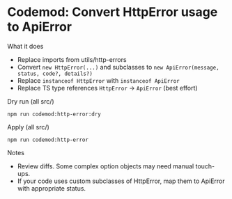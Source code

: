 Codemod: Convert HttpError usage to ApiError
===========================================

What it does
- Replace imports from utils/http-errors
- Convert `new HttpError(...)` and subclasses to `new ApiError(message, status, code?, details?)`
- Replace `instanceof HttpError` with `instanceof ApiError`
- Replace TS type references `HttpError` -> `ApiError` (best effort)

Dry run (all src/)
```
npm run codemod:http-error:dry
```

Apply (all src/)
```
npm run codemod:http-error
```

Notes
- Review diffs. Some complex option objects may need manual touch-ups.
- If your code uses custom subclasses of HttpError, map them to ApiError with appropriate status.

